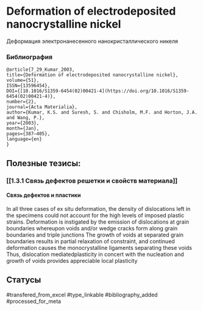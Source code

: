 # Deformation of electrodeposited nanocrystalline nickel

Деформация электронанесенного нанокристаллического никеля

### Библиография
```
@article{7_29_Kumar_2003,
title={Deformation of electrodeposited nanocrystalline nickel},
volume={51},
ISSN={13596454},
DOI={[10.1016/S1359-6454(02)00421-4](https://doi.org/10.1016/S1359-6454(02)00421-4)},
number={2},
journal={Acta Materialia},
author={Kumar, K.S. and Suresh, S. and Chisholm, M.F. and Horton, J.A. and Wang, P.},
year={2003},
month={Jan},
pages={387–405},
language={en}
}
```

## Полезные тезисы:
### [[1.3.1 Связь дефектов решетки и свойств материала]]
#### Связь дефектов и пластики
In all three cases of ex situ deformation, the density of dislocations left in the specimens could not account for the high levels of imposed plastic strains.
Deformation is instigated by the emission of dislocations at grain boundaries whereupon voids and/or wedge cracks form along grain boundaries and triple junctions
The growth of voids at separated grain boundaries results in partial relaxation of constraint, and continued deformation causes the monocrystalline ligaments separating these voids
Thus, dislocation mediatedplasticity in concert with the nucleation and growth
of voids provides appreciable local plasticity

## Статусы
#transfered_from_excel 
#type_linkable 
#bibliography_added
#processed_for_meta
